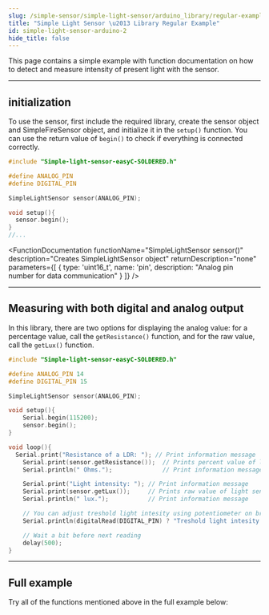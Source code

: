 ```yaml
---
slug: /simple-sensor/simple-light-sensor/arduino_library/regular-example
title: "Simple Light Sensor \u2013 Library Regular Example"
id: simple-light-sensor-arduino-2
hide_title: false
---
```

This page contains a simple example with function documentation on how to detect and measure intensity of present light with the sensor.

---

## initialization
To use the sensor, first include the required library, create the sensor object and SimpleFireSensor object, and initialize it in the `setup()` function. You can use the return value of `begin()` to check if everything is connected correctly.

```cpp
#include "Simple-light-sensor-easyC-SOLDERED.h"

#define ANALOG_PIN
#define DIGITAL_PIN

SimpleLightSensor sensor(ANALOG_PIN);

void setup(){
  sensor.begin();
}
//...
```
<FunctionDocumentation
  functionName="SimpleLightSensor sensor()"
  description="Creates SimpleLightSensor object"
  returnDescription="none"
  parameters={[ 
    { type: 'uint16_t', name: 'pin', description: "Analog pin number for data communication" }
  ]}
/>

<FunctionDocumentation
  functionName="sensor.begin()"
  description="Initializes the sensor."
  returnDescription="Returns true if initialization is successful, false otherwise."
/>

---

## Measuring with both digital and analog output
In this library, there are two options for displaying the analog value: for a percentage value, call the `getResistance()` function, and for the raw value, call the `getLux()` function.

```cpp
#include "Simple-light-sensor-easyC-SOLDERED.h"

#define ANALOG_PIN 14
#define DIGITAL_PIN 15

SimpleLightSensor sensor(ANALOG_PIN);

void setup(){
    Serial.begin(115200);
    sensor.begin();
}

void loop(){
  Serial.print("Resistance of a LDR: "); // Print information message
    Serial.print(sensor.getResistance());  // Prints percent value of light sensor
    Serial.println(" Ohms.");              // Print information message

    Serial.print("Light intensity: "); // Print information message
    Serial.print(sensor.getLux());     // Prints raw value of light sensor
    Serial.println(" lux.");           // Print information message

    // You can adjust treshold light intesity using potentiometer on breakout board
    Serial.println(digitalRead(DIGITAL_PIN) ? "Treshold light intesity is past." : "Treshold intensity is not past.");

    // Wait a bit before next reading
    delay(500);
}
```

<FunctionDocumentation
  functionName="sensor.getResistance()"
  description="Returns the measurement in percentage."
  returnDescription="Returns float representation of fire chance percentage."
/>

<FunctionDocumentation
  functionName="sensor.getLux()"
  description="Returns the raw ADC value."
  returnDescription="Returns integer representation of fire value"
/>
<CenteredImage src="/img/simple-sensor/simple-light-sensor/light_not_detected.png" alt="Sensor when light is not present" caption="Sensor when light is not present" width="700px" />

<CenteredImage src="/img/simple-sensor/simple-light-sensor/light_not_detected_serial.jpg" alt="Serial Monitor output" caption="Serial Monitor output" width="700px" />

<CenteredImage src="/img/simple-sensor/simple-light-sensor/light_detected.png" alt="Sensor when light is present" caption="Sensor when light is present" width="700px" />

<CenteredImage src="/img/simple-sensor/simple-light-sensor/light_detected_serial.jpg" alt="Serial Monitor output" caption="Serial Monitor output" width="700px" />

---

## Full example
Try all of the functions mentioned above in the full example below:

<QuickLink 
  title="Read_values_native.ino" 
  description="Example for using the digital and analog read functions for Simple light sensor."
  url="https://github.com/SolderedElectronics/Soldered-Simple-Light-Sensor-Arduino-Library/blob/main/examples/Read_values_native/Read_values_native.ino" 
/>